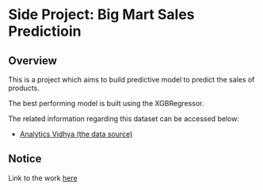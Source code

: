 # Side Project: Big Mart Sales Predictioin

## Overview
This is a project which aims to build predictive model to predict the sales of products.

The best performing model is built using the XGBRegressor.

The related information regarding this dataset can be accessed below:
* [Analytics Vidhya (the data source)](https://datahack.analyticsvidhya.com/contest/practice-problem-big-mart-sales-iii/)

## Notice
Link to the work [here](https://github.com/lwkuant/Side_project_Big_mart_sales/blob/master/Big_mart_sales_prediction.ipynb)